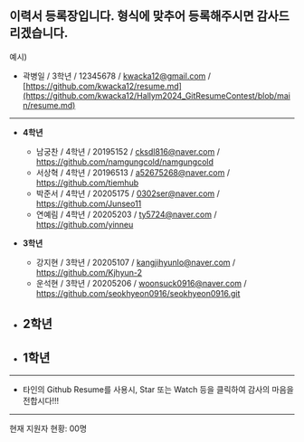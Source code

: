 
## 이력서 등록장입니다. 형식에 맞추어 등록해주시면 감사드리겠습니다.


예시)
  - 곽병일 / 3학년 / 12345678 / kwacka12@gmail.com / [https://github.com/kwacka12/resume.md](https://github.com/kwacka12/Hallym2024_GitResumeContest/blob/main/resume.md)


*  *  *
  
* **4학년**
  - 남궁찬 / 4학년 / 20195152 / cksdl816@naver.com / https://github.com/namgungcold/namgungcold
  - 서상혁 / 4학년 / 20196513 / a52675268@naver.com / https://github.com/tiemhub
  - 박준서 / 4학년 / 20205175 / 0302ser@naver.com / https://github.com/Junseo11
  - 연예림 / 4학년 / 20205203 / ty5724@naver.com / https://github.com/yinneu



  
* **3학년**
  - 강지현 / 3학년 / 20205107 / kangjihyunlo@naver.com / https://github.com/Kjhyun-2
  - 운석현 / 3학년 / 20205206 / woonsuck0916@naver.com / https://github.com/seokhyeon0916/seokhyeon0916.git


* **2학년**
  - 



* **1학년**
  - 


*  *  *

  - 타인의 Github Resume를 사용시, Star 또는 Watch 등을 클릭하여 감사의 마음을 전합시다!!!
  
*  *  *
현재 지원자 현황: 00명
